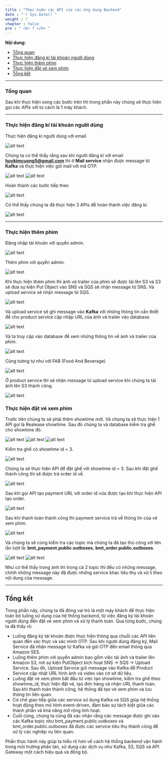 ```yaml
---
title : "Thực hiện các API của các ứng dụng Backend"
date : "`r Sys.Date()`"
weight : 7
chapter : false
pre : " <b> 7 </b> "
---
```


**Nội dung:**

- [Tổng quan](#tổng-quan)
- [Thực hiện đăng kí tài khoản người dùng](#thực-hiện-đăng-kí-tài-khoản-người-dùng)
- [Thực hiện thêm phim](#thực-hiện-thêm-phim)
- [Thực hiện đặt vé xem phim](#thực-hiện-đặt-vé-xem-phim)
- [Tổng kết](#tổng-kết)

---

### Tổng quan

Sau khi thực hiện xong các bước trên thì trong phần này chúng sẽ thực hiện gọi các APIs với tư cách là 1 máy khách.

---

### Thực hiện đăng kí tài khoản người dùng

Thực hiện đăng kí người dùng với email

![alt text](1-registration.png)

Chúng ta có thể thấy rằng sau khi người đăng kí với email **huykimcuong5@gmail.com** thì ở **Mail service** nhận được message từ **Kafka** và thực hiện việc gửi mail với mã OTP. 

![alt text](2-mail_service_receiving_message.png)
![alt text](3-mail_service_sending_mail.png)

Hoàn thành các bước tiếp theo

![alt text](4-completing_registration.png)

Có thể thấy chúng ta đã thực hiện 3 APIs để hoàn thành việc đăng kí.

![alt text](5-completing-registration_with_3_apis.jpg)

---

### Thực hiện thêm phim

Đăng nhập tài khoản với quyền admin.

![alt text](7_logging_in_with_admin_account.png)

Thêm phim với quyền admin.

![alt text](10_adding_film.png)

Khi thực hiện thêm phim thì ảnh và trailer của phim sẽ được tải lên S3 và S3 sẽ đưa sự kiện Put Object vào SNS và SQS sẽ nhận message từ SNS. Và upload service sẽ nhận message từ SQS.

![alt text](11_upload_service_getting_message_from_sqs.jpg)

Và upload service sẽ ghi message vào **Kafka** với những thông tin cần thiết để cho product service cập nhập URL của ảnh và trailer vào database.

![alt text](12_product_service_getting_message_from_kafka_to_upadte_information.jpg)

Và ta truy cập vào database để xem những thông tin về ảnh và trailer của phim.

![alt text](13_updating_information_in_database.png)

Cũng tương tự như với FAB (Food And Beverage)

![alt text](14_adding_fab.png)

Ở product service thì sẽ nhận message từ upload service khi chúng ta tải ảnh lên S3 thành công.

![alt text](15_upadting_fab_information_for_fab.png)

### Thực hiện đặt vé xem phim

Trước tiên chúng ta sẽ phải thêm showtime mới. Và chúng ta sẽ thực hiện 1 API gọi là Realease showtime. Sau đó chúng ta và database kiểm tra ghế cho showtime đó.

![alt text](16_adding_new_showtime.png)
![alt text](17_checking_seats.png)
![alt text](18_checking_seats.png)

Kiểm tra ghế có showtime id = 3.

![alt text](19_getting_seats_with_showtime_id.png)

Chúng ta sẽ thực hiện API để đặt ghế với showtime id = 3. Sau khi đặt ghế thành công thì sẽ được trả order id về.

![alt text](20_booking_seat.png)

Sau khi gọi API tạo payment URL với order id vừa được tạo khi thực hiện API tạo order.

![alt text](21_creating_payment_url.png)

Sau khi thanh toán thành công thì payment service trả về thông tin của vé xem phim.

![alt text](22_creating_ticket_information.png)

Và chúng ta sẽ cùng kiểm tra các topic mà chúng ta đã tạo thủ công với tên lần lượt là: **bmt_payment.public.outboxes**, **bmt_order.public.outboxes**.

![alt text](23_payment_outbox.png)
![alt text](24_order_outbox.png)

Như có thể thấy trong ảnh thì trong cả 2 topic thì đều có những message, chính những message này đã được những service khác tiêu thụ và xử lí theo nội dung của message.

---

## Tổng kết

Trong phần này, chúng ta đã đóng vai trò là một máy khách để thực hiện toàn bộ luồng sử dụng của hệ thống backend, từ việc đăng ký tài khoản người dùng đến đặt vé xem phim và xử lý thanh toán. Qua từng bước, chúng ta đã thấy rõ:

- Luồng đăng ký tài khoản được thực hiện thông qua chuỗi các API liên quan đến xác thực và xác minh OTP. Sau khi người dùng đăng ký, Mail Service đã nhận message từ Kafka và gửi OTP đến email thông qua Amazon SES.
- Luồng thêm phim với quyền admin bao gồm việc tải ảnh và trailer lên Amazon S3, nơi sự kiện PutObject kích hoạt SNS → SQS → Upload Service. Sau đó, Upload Service gửi message vào Kafka để Product Service cập nhật URL hình ảnh và video vào cơ sở dữ liệu.
- Luồng đặt vé xem phim bắt đầu từ việc tạo showtime, kiểm tra ghế theo showtime_id, thực hiện đặt vé, tạo đơn hàng và nhận URL thanh toán. Sau khi thanh toán thành công, hệ thống đã tạo vé xem phim và lưu thông tin liên quan.
- Cơ chế giao tiếp giữa các service sử dụng Kafka và SQS giúp hệ thống hoạt động theo mô hình event-driven, đảm bảo sự tách biệt giữa các thành phần và khả năng mở rộng linh hoạt.
- Cuối cùng, chúng ta cũng đã xác nhận rằng các message được ghi vào các Kafka topic như bmt_payment.public.outboxes và bmt_order.public.outboxes đã được các service tiêu thụ thành công để xử lý các nghiệp vụ liên quan.

Phần thực hành này giúp ta hiểu rõ hơn về cách hệ thống backend vận hành trong môi trường phân tán, sử dụng các dịch vụ như Kafka, S3, SQS và API Gateway một cách hiệu quả và đồng bộ.